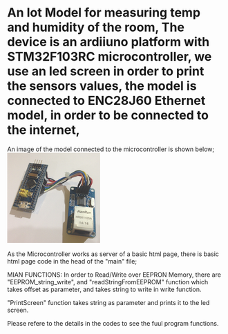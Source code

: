# An Iot Model for measuring temp and humidity of the room, The device is an ardiiuno platform with STM32F103RC microcontroller, we use an led screen in order to print the sensors values, the model is connected to ENC28J60 Ethernet model, in order to be connected to the internet,
An image of the model connected to the microcontroller is shown below;
![alt text](https://github.com/SB-HACETTEPE/HT/blob/main/ENC.png?raw=true)








As the Microcontroller works as server of a basic html page, there is basic html page code in the head of the "main" file;

MIAN FUNCTIONS:
In order to Read/Write over EEPRON Memory, there are "EEPROM_string_write", and  "readStringFromEEPROM" function which takes offset as parameter, and takes string to write in write function.

"PrintScreen" function takes string as parameter and prints it to the led screen.

Please refere to the details in the codes to see the fuul program functions.

